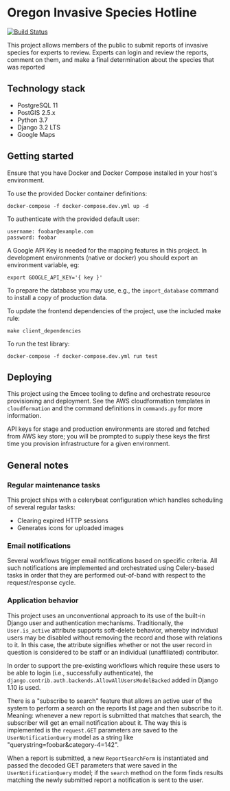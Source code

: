 # Oregon Invasive Species Hotline

[![Build Status](https://travis-ci.org/PSU-OIT-ARC/oregoninvasiveshotline.svg?branch=master)](https://travis-ci.org/PSU-OIT-ARC/oregoninvasiveshotline)

This project allows members of the public to submit reports of invasive species for experts to
review. Experts can login and review the reports, comment on them, and make a final determination
about the species that was reported

## Technology stack

- PostgreSQL 11
- PostGIS 2.5.x
- Python 3.7
- Django 3.2 LTS
- Google Maps

## Getting started

Ensure that you have Docker and Docker Compose installed in your host's environment.

To use the provided Docker container definitions:

    docker-compose -f docker-compose.dev.yml up -d

To authenticate with the provided default user:

    username: foobar@example.com
    password: foobar

A Google API Key is needed for the mapping features in this project. In
development environments (native or docker) you should export an environment variable, eg:

    export GOOGLE_API_KEY='{ key }'

To prepare the database you may use, e.g., the `import_database` command to install a copy of production data.

To update the frontend dependencies of the project, use the included make rule:

    make client_dependencies

To run the test library:

    docker-compose -f docker-compose.dev.yml run test

## Deploying

This project using the Emcee tooling to define and orchestrate resource provisioning and deployment.
See the AWS cloudformation templates in `cloudformation` and the command definitions in `commands.py`
for more information.

API keys for stage and production environments are stored and fetched from AWS key store; you will be
prompted to supply these keys the first time you provision infrastructure for a given environment.

## General notes

### Regular maintenance tasks

This project ships with a celerybeat configuration which handles scheduling of several regular tasks:

- Clearing expired HTTP sessions
- Generates icons for uploaded images

### Email notifications

Several workflows trigger email notifications based on specific criteria. All such notifications
are implemented and orchestrated using Celery-based tasks in order that they are performed
out-of-band with respect to the request/response cycle.

### Application behavior

This project uses an unconventional approach to its use of the built-in Django user and
authentication mechanisms. Traditionally, the `User.is_active` attribute supports soft-delete
behavior, whereby individual users may be disabled without removing the record and those with
relations to it. In this case, the attribute signifies whether or not the user record in question
is considered to be staff or an individual (unaffiliated) contributor.

In order to support the pre-existing workflows which require these users to be able to login
(i.e., successfully authenticate), the `django.contrib.auth.backends.AllowAllUsersModelBacked`
added in Django 1.10 is used.

There is a "subscribe to search" feature that allows an active user of the system to perform
a search on the reports list page and then subscribe to it. Meaning: whenever a new report is
submitted that matches that search, the subscriber will get an email notification about it.
The way this is implemented is the `request.GET` parameters are saved to the `UserNotificationQuery`
model as a string like "querystring=foobar&category-4=142".

When a report is submitted, a new `ReportSearchForm` is instantiated and passed the decoded GET
parameters that were saved in the `UserNotificationQuery` model; if the `search` method on the
form finds results matching the newly submitted report a notification is sent to the user.
